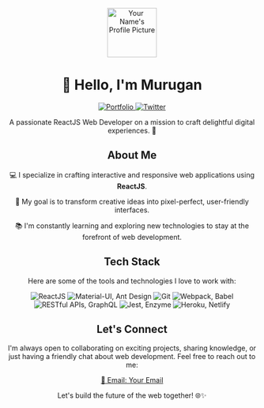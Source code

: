 <p align="center">
  <img src="" alt="Your Name's Profile Picture" width="100">
</p>


<h1 align="center">👋 Hello, I'm Murugan </h1>

<p align="center">
  <a href="https://your-portfolio-website.com">
    <img src="https://img.shields.io/badge/Portfolio-Visit%20My%20Website-blue" alt="Portfolio">
  </a>
  <a href="https://twitter.com/yourtwitter">
    <img src="https://img.shields.io/twitter/follow/yourtwitter?style=social" alt="Twitter">
  </a>
</p>

<p align="center">A passionate ReactJS Web Developer on a mission to craft delightful digital experiences. 🚀</p>

<h2 align="center">About Me</h2>

<p align="center">
  💻 I specialize in crafting interactive and responsive web applications using <strong>ReactJS</strong>.
</p>
<p align="center">
  🌟 My goal is to transform creative ideas into pixel-perfect, user-friendly interfaces.
</p>
<p align="center">
  📚 I'm constantly learning and exploring new technologies to stay at the forefront of web development.
</p>

<h2 align="center">Tech Stack</h2>

<p align="center">
  Here are some of the tools and technologies I love to work with:
</p>

<p align="center">
  <img src="https://img.shields.io/badge/Frontend-ReactJS-61DAFB?style=flat-square&logo=react" alt="ReactJS">
  <img src="https://img.shields.io/badge/UI%20Frameworks-Material%2DUI%20%7C%20Ant%20Design-0081CB?style=flat-square" alt="Material-UI, Ant Design">
  <img src="https://img.shields.io/badge/Version%20Control-Git-FF4500?style=flat-square&logo=git" alt="Git">
  <img src="https://img.shields.io/badge/Build%20Tools-Webpack%20%7C%20Babel-8DD6F9?style=flat-square" alt="Webpack, Babel">
  <img src="https://img.shields.io/badge/API%20Integration-RESTful%20APIs%20%7C%20GraphQL-FF69B4?style=flat-square" alt="RESTful APIs, GraphQL">
  <img src="https://img.shields.io/badge/Testing-Jest%20%7C%20Enzyme-15A9D6?style=flat-square" alt="Jest, Enzyme">
  <img src="https://img.shields.io/badge/Deployment-Heroku%20%7C%20Netlify-00C7B7?style=flat-square" alt="Heroku, Netlify">
</p>

<h2 align="center">Let's Connect</h2>

<p align="center">
  I'm always open to collaborating on exciting projects, sharing knowledge, or just having a friendly chat about web development. Feel free to reach out to me:
</p>

<p align="center">
  <a href="mailto:youremail@example.com">📧 Email: Your Email</a>
</p>

<p align="center">Let's build the future of the web together! 🌐✨</p>
